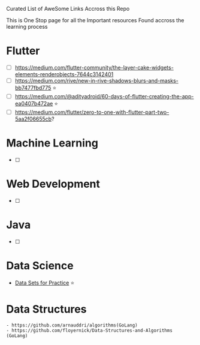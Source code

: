Curated List of AweSome Links Accross this Repo

This is One Stop page for all the Important resources Found accross the learning process

# Flutter

- [ ] https://medium.com/flutter-community/the-layer-cake-widgets-elements-renderobjects-7644c3142401
- [ ] https://medium.com/rive/new-in-rive-shadows-blurs-and-masks-bb7477fbd775 :star:
- [ ] https://medium.com/@adityadroid/60-days-of-flutter-creating-the-app-ea0407b472ae :star:
- [ ] https://medium.com/flutter/zero-to-one-with-flutter-part-two-5aa2f06655cb?

# Machine Learning

- [ ]

# Web Development

- [ ]

# Java

- [ ]

# Data Science

- [Data Sets for Practice](https://github.com/charankumarpalla/awesome-datascience#data-sets) :star:



# Data Structures
	- https://github.com/arnauddri/algorithms(GoLang)
	- https://github.com/floyernick/Data-Structures-and-Algorithms (GoLang)
